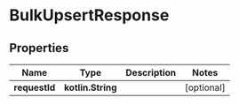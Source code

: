 
# BulkUpsertResponse

## Properties
| Name | Type | Description | Notes |
| ------------ | ------------- | ------------- | ------------- |
| **requestId** | **kotlin.String** |  |  [optional] |




